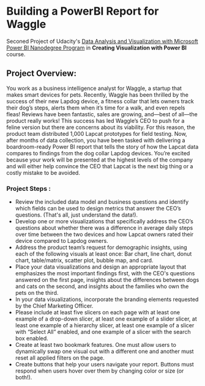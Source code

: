 # **Building a PowerBI Report for Waggle**

Seconed Project of Udacity's [Data Analysis and Visualization with Microsoft Power BI Nanodegree Program](https://www.udacity.com/course/data-analysis-and-visualization-with-power-BI-nanodegree--nd331)
in **Creating Visualization with Power BI** course.

## Project Overview:
You work as a business intelligence analyst for Waggle, a startup that makes smart devices for pets. Recently, Waggle has been thrilled by the success of their new Lapdog device, a fitness collar that lets owners track their dog’s steps, alerts them when it’s time for a walk, and even repels fleas! Reviews have been fantastic, sales are growing, and—best of all—the product really works!
This success has led Waggle’s CEO to push for a feline version but there are concerns about its viability. For this reason, the product team distributed 1,000 Lapcat prototypes for field testing. Now, after months of data collection, you have been tasked with delivering a boardroom-ready Power BI report that tells the story of how the Lapcat data compares to findings from the dog collar Lapdog devices. You’re excited because your work will be presented at the highest levels of the company and will either help convince the CEO that Lapcat is the next big thing or a costly mistake to be avoided.

### Project Steps :
  - Review the included data model and business questions and identify which fields can be used to design metrics that answer the CEO’s questions. (That's all, just understand the data!).
  - Develop one or more visualizations that specifically address the CEO’s questions about whether there was a difference in average daily steps over time between the two devices and how Lapcat owners rated their device compared to Lapdog owners.
  - Address the product team’s request for demographic insights, using each of the following visuals at least once: Bar chart, line chart, donut chart, table/matrix, scatter plot, bubble map, and card.
  - Place your data visualizations and design an appropriate layout that emphasizes the most important findings first, with the CEO's questions answered on the first page, insights about the differences between dogs and cats on the second, and insights about the families who own the pets on the third.
  - In your data visualizations, incorporate the branding elements requested by the Chief Marketing Officer.
  - Please include at least five slicers on each page with at least one example of a drop-down slicer, at least one example of a slider slicer, at least one example of a hierarchy slicer, at least one example of a slicer with “Select All” enabled, and one example of a slicer with the search box enabled.
  - Create at least two bookmark features. One must allow users to dynamically swap one visual out with a different one and another must reset all applied filters on the page.
  - Create buttons that help your users navigate your report. Buttons must respond when users hover over them by changing color or size (or both!).
